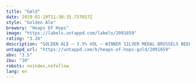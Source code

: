 ```yaml
---
title: "Gøld"
date: 2019-02-10T11:30:35.737057Z
style: "Golden Ale"
brewery: "Heaps Of Hops"
image: "https://labels.untappd.com/labels/2091659"
rating: "3.26"
description: "GOLDEN ALE – 3.5% VOL – WINNER SILVER MEDAL BRUSSELS BEER CHALLENGE –  A fresh Golden Ale to quench your thirst on a bright day. This fairly dry, golden coloured ale retains some smooth bitterness, subtly combined with a fresh aroma of citrus from the fine tuned blend of Citra, Cascade and Magnum hops."
untappd_url: "https://untappd.com/b/heaps-of-hops-gold/2091659"
abv: "3.5"
ibu: "30"
robots: noindex,nofollow
lang: en
---
```

